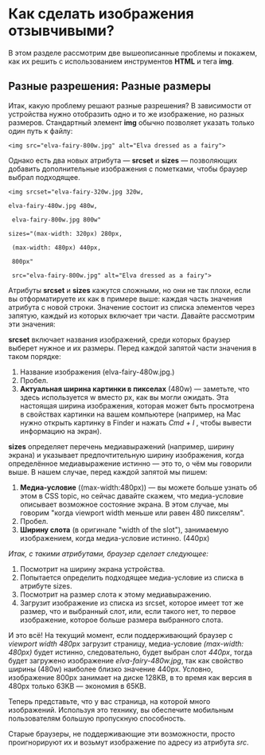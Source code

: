 # Как сделать изображения отзывчивыми?В этом разделе рассмотрим две вышеописанные проблемы и покажем, как их решить с использованием инструментов **HTML** и тега **img**. ## Разные разрешения: Разные размерыИтак, какую проблему решают разные разрешения? В зависимости от устройства нужно отобразить одно и то же изображение, но разных размеров.  Стандартный элемент **img** обычно позволяет указать только один  путь к файлу:`<img src="elva-fairy-800w.jpg" alt="Elva dressed as a fairy">`Однако есть два новых атрибута — **srcset** и **sizes** — позволяющих добавить дополнительные изображения с пометками, чтобы браузер выбрал подходящее. `<img srcset="elva-fairy-320w.jpg 320w,``elva-fairy-480w.jpg 480w,`` elva-fairy-800w.jpg 800w"``sizes="(max-width: 320px) 280px,`` (max-width: 480px) 440px,`` 800px"`` src="elva-fairy-800w.jpg" alt="Elva dressed as a fairy">`Атрибуты **srcset** и **sizes** кажутся сложными, но они не так плохи, если вы отформатируете их как в примере выше: каждая часть значения атрибута с новой строки. Значение состоит из списка элементов через запятую, каждый из которых включает три части. Давайте рассмотрим эти значения:**srcset** включает названия изображений, среди которых браузер выберет нужное и их размеры. Перед каждой запятой части значения в таком порядке:1. Название изображения (elva-fairy-480w.jpg.)2. Пробел.3. **Актуальная ширина картинки в пикселах** (480w) — заметьте, что здесь используется w вместо px, как вы могли ожидать.  Эта настоящая ширина изображения, которая может быть просмотрена в свойствах картинки на вашем компьютере (например, на Mac нужно открыть картинку в Finder и нажать  *Cmd + I* , чтобы вывести информацию на экран).**sizes** определяет перечень медиавыражений (например, ширину экрана) и указывает предпочтительную ширину изображения, когда определённое медиавыражение истинно — это то, о чём мы говорили выше. В нашем случае, перед каждой запятой мы пишем:1. **Медиа-условие** ((max-width:480px)) — вы можете больше узнать об этом в CSS topic, но сейчас давайте скажем, что медиа-условие описывает возможное состояние экрана. В этом случае, мы говорим "когда viewport width меньше или равен 480 пикселям".2. Пробел.3. **Ширину слота** (в оригинале "width of the slot"), занимаемую изображением, когда медиа-условие истинно. (440px)*Итак, с такими атрибутами, браузер сделает следующее:*1. Посмотрит на ширину экрана устройства.2. Попытается определить подходящее медиа-условие из списка в атрибуте sizes.3. Посмотрит на размер слота к этому медиавыражению.4. Загрузит изображение из списка из srcset, которое имеет тот же размер, что и выбранный слот, или, если такого нет, то первое изображение, которое больше размера выбранного слота. И это всё! На текущий момент, если поддерживающий браузер с *viewport width 480px* загрузит страницу, медиа-условие *(max-width: 480px)* будет истинно, следовательно, будет выбран слот *440px*, тогда будет загружено изображение *elva-fairy-480w.jpg*, так как свойство ширины (480w) наиболее близко значение 440px. Условно, изображение 800px занимает на диске 128KB, в то время как версия в 480px только 63KB — экономия в 65KB. Теперь представьте, что у вас страница, на которой много изображений. Используя это технику, вы обеспечите мобильным пользователям большую пропускную способность.Старые браузеры, не поддерживающие эти возможности, просто проигнорируют их и возьмут изображение по адресу из атрибута *src*.